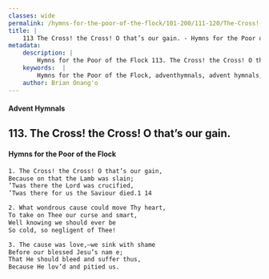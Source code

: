 ```yaml
---
classes: wide
permalink: /hymns-for-the-poor-of-the-flock/101-200/111-120/The-Cross!-the-Cross!-O-that’s-our-gain/
title: |
    113 The Cross! the Cross! O that’s our gain. - Hymns for the Poor of the Flock
metadata:
    description: |
        Hymns for the Poor of the Flock 113. The Cross! the Cross! O that’s our gain.. The Cross! the Cross! O that’s our gain,  Because on that the Lamb was slain; ’Twas there the Lord was crucified, ’Twas there for us the Saviour died.1 14 
    keywords:  |
        Hymns for the Poor of the Flock, adventhymnals, advent hymnals, The Cross! the Cross! O that’s our gain., The Cross! the Cross! O that’s our gain, , 
    author: Brian Onang'o
---
```


#### Advent Hymnals
## 113. The Cross! the Cross! O that’s our gain.
####  Hymns for the Poor of the Flock

```txt
1. The Cross! the Cross! O that’s our gain, 
Because on that the Lamb was slain;
’Twas there the Lord was crucified,
’Twas there for us the Saviour died.1 14

2. What wondrous cause could move Thy heart, 
To take on Thee our curse and smart,
Well knowing we should ever be 
So cold, so negligent of Thee!

3. The cause was love,—we sink with shame 
Before our blessed Jesu’s nam e;
That He should bleed and suffer thus,
Because He lov’d and pitied us.
```